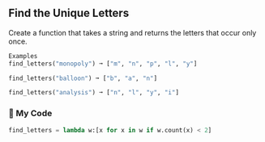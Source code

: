 ## Find the Unique Letters

Create a function that takes a string and returns the letters that occur only once.
```python
Examples
find_letters("monopoly") ➞ ["m", "n", "p", "l", "y"]

find_letters("balloon") ➞ ["b", "a", "n"]

find_letters("analysis") ➞ ["n", "l", "y", "i"]
```
### :snake: My Code
```python
find_letters = lambda w:[x for x in w if w.count(x) < 2]
```
